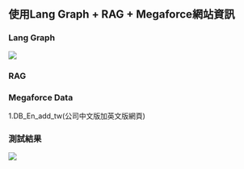 ## 使用Lang Graph + RAG + Megaforce網站資訊

### Lang Graph
![](https://i.imgur.com/bPimdTG.jpeg)
### RAG

### Megaforce Data
1.DB_En_add_tw(公司中文版加英文版網頁)

### 測試結果
![](https://ppt.cc/fs2fix)

